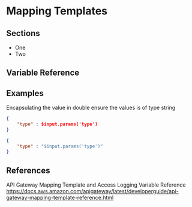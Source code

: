 # Mapping Templates

## Sections

- One
- Two

## Variable Reference

## Examples

Encapsulating the value in double ensure the values is of type string

``` json
{
    "type" : $input.params('type')
}
```

``` json
{
    "type" : "$input.params('type')"
}
```

## References

API Gateway Mapping Template and Access Logging Variable Reference
https://docs.aws.amazon.com/apigateway/latest/developerguide/api-gateway-mapping-template-reference.html
